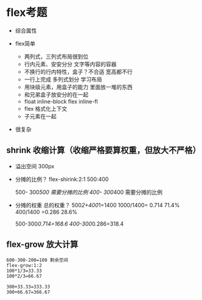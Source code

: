 # flex考题
- 综合属性
- flex简单
    - 两列式，三列式布局很到位
    - 行内元素、安安分分 文字等内容的容器
    - 不换行的行内特性，盒子？不合适 宽高都不行
    - 一行上完成 多列式划分 学习布局
    - 用块级元素，用盒子的能力 里面放一堆的东西
    - 和兄弟盒子放安分的在一起
    - float inline-block flex inline-fl
    - flex 格式化上下文
    - 子元素在一起

- 很复杂
## shrink 收缩计算（收缩严格要算权重，但放大不严格）
- 溢出空间 300px

- 分摊的比例？
   flex-shirink:2:1    500:400 

    500- 300*500 需要分摊的比例
    400- 300*400 需要分摊的比例
- 分摊的权重
   总的权重？
   500*2+400*1=1400
   1000/1400= 0.714 71.4%
   400/1400 =0.286 28.6%

   500-300*0.714=168.6
   400-300*0.286=318.4

## flex-grow 放大计算
    600-300-200=100 剩余空间
    flex-grow:1:2
    100*1/3=33.33
    100*2/3=66.67

    300+33.33=333.33
    300+66.67=366.67

